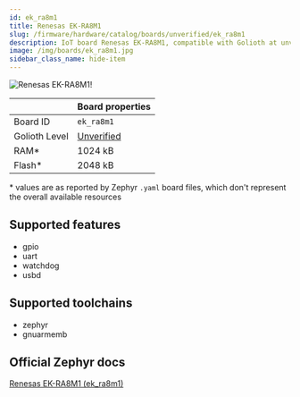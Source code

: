 ```yaml
---
id: ek_ra8m1
title: Renesas EK-RA8M1
slug: /firmware/hardware/catalog/boards/unverified/ek_ra8m1
description: IoT board Renesas EK-RA8M1, compatible with Golioth at unverified level.
image: /img/boards/ek_ra8m1.jpg
sidebar_class_name: hide-item
---
```


[//]: # (This is an auto-generated file, do not edit! Changes to it will be lost upon re-generation)

![Renesas EK-RA8M1!](/img/boards/ek_ra8m1.jpg "Renesas EK-RA8M1")

|                | Board properties     |
| -------------  | -------------------- |
| Board ID       | `ek_ra8m1` |
| Golioth Level  | [Unverified](/firmware/hardware#unverified-boards) |
| RAM*           | 1024 kB |
| Flash*         | 2048 kB |

\* values are as reported by Zephyr `.yaml` board files, which don't represent the overall available resources



## Supported features

* gpio
* uart
* watchdog
* usbd

## Supported toolchains

* zephyr
* gnuarmemb

## Official Zephyr docs

[Renesas EK-RA8M1 (ek_ra8m1)](https://docs.zephyrproject.org/latest/boards/renesas/ek_ra8m1/doc/index.html)
